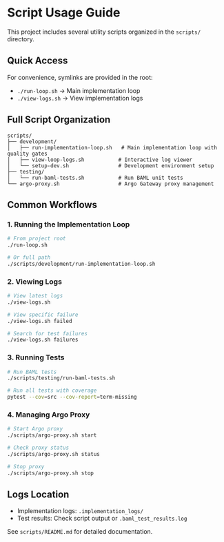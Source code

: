 # Script Usage Guide

This project includes several utility scripts organized in the `scripts/` directory.

## Quick Access

For convenience, symlinks are provided in the root:
- `./run-loop.sh` → Main implementation loop
- `./view-logs.sh` → View implementation logs

## Full Script Organization

```
scripts/
├── development/
│   ├── run-implementation-loop.sh   # Main implementation loop with quality gates
│   ├── view-loop-logs.sh           # Interactive log viewer
│   └── setup-dev.sh                # Development environment setup
├── testing/
│   └── run-baml-tests.sh           # Run BAML unit tests
└── argo-proxy.sh                   # Argo Gateway proxy management
```

## Common Workflows

### 1. Running the Implementation Loop
```bash
# From project root
./run-loop.sh

# Or full path
./scripts/development/run-implementation-loop.sh
```

### 2. Viewing Logs
```bash
# View latest logs
./view-logs.sh

# View specific failure
./view-logs.sh failed

# Search for test failures
./view-logs.sh failures
```

### 3. Running Tests
```bash
# Run BAML tests
./scripts/testing/run-baml-tests.sh

# Run all tests with coverage
pytest --cov=src --cov-report=term-missing
```

### 4. Managing Argo Proxy
```bash
# Start Argo proxy
./scripts/argo-proxy.sh start

# Check proxy status
./scripts/argo-proxy.sh status

# Stop proxy
./scripts/argo-proxy.sh stop
```

## Logs Location

- Implementation logs: `.implementation_logs/`
- Test results: Check script output or `.baml_test_results.log`

See `scripts/README.md` for detailed documentation.